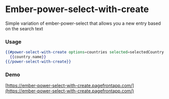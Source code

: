 # Ember-power-select-with-create

Simple variation of ember-power-select that allows you a new entry based on the search text

### Usage

```hbs
{{#power-select-with-create options=countries selected=selectedCountry onchange=(action (mut selectedCountry)) oncreate=(action "createCountry") as |country term|}}
  {{country.name}}
{{/power-select-with-create}}
```

### Demo

[https://ember-power-select-with-create.pagefrontapp.com/](https://ember-power-select-with-create.pagefrontapp.com/)